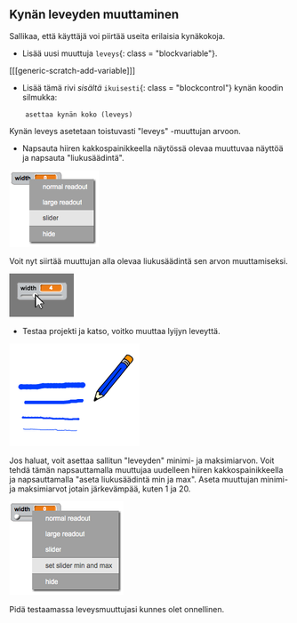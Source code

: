 ## Kynän leveyden muuttaminen

Sallikaa, että käyttäjä voi piirtää useita erilaisia ​​kynäkokoja.

+ Lisää uusi muuttuja `leveys`{: class = "blockvariable"}.

[[[generic-scratch-add-variable]]]

+ Lisää tämä rivi *sisältä* `ikuisesti`{: class = "blockcontrol"} kynän koodin silmukka:

```blocks
    asettaa kynän koko (leveys)
```

Kynän leveys asetetaan toistuvasti "leveys" -muuttujan arvoon.

+ Napsauta hiiren kakkospainikkeella näytössä olevaa muuttuvaa näyttöä ja napsauta "liukusäädintä".

![kuvakaappaus](images/paint-slider.png)

Voit nyt siirtää muuttujan alla olevaa liukusäädintä sen arvon muuttamiseksi.

![kuvakaappaus](images/paint-slider-change.png)

+ Testaa projekti ja katso, voitko muuttaa lyijyn leveyttä.

![kuvakaappaus](images/paint-width-test.png)

Jos haluat, voit asettaa sallitun "leveyden" minimi- ja maksimiarvon. Voit tehdä tämän napsauttamalla muuttujaa uudelleen hiiren kakkospainikkeella ja napsauttamalla "aseta liukusäädintä min ja max". Aseta muuttujan minimi- ja maksimiarvot jotain järkevämpää, kuten 1 ja 20.

![kuvakaappaus](images/paint-slider-max.png)

Pidä testaamassa leveysmuuttujasi kunnes olet onnellinen.